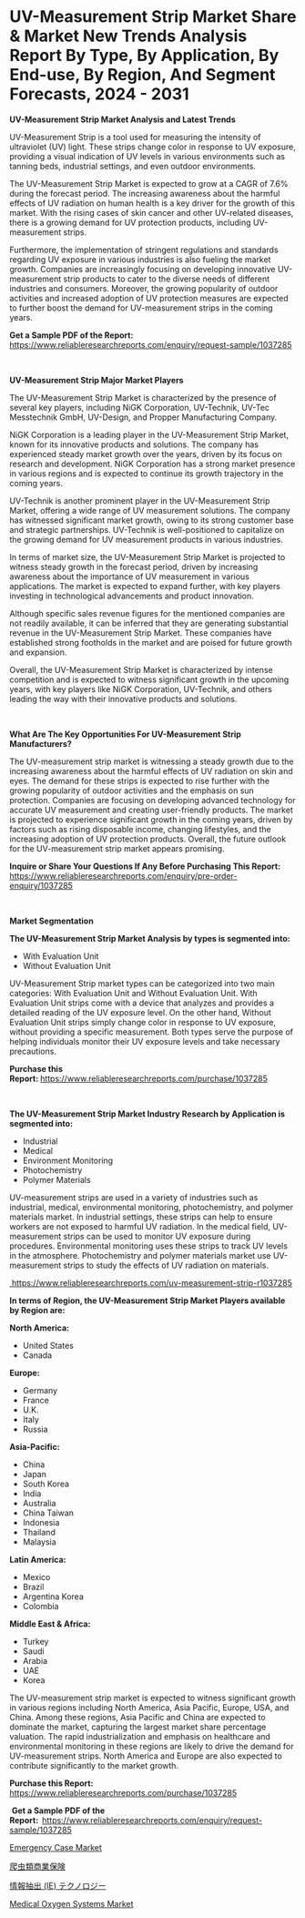 <p><h1>UV-Measurement Strip Market Share & Market New Trends Analysis Report By Type, By Application, By End-use, By Region, And Segment Forecasts, 2024 - 2031</h1></p><p><strong>UV-Measurement Strip Market Analysis and Latest Trends</strong></p>
<p><p>UV-Measurement Strip is a tool used for measuring the intensity of ultraviolet (UV) light. These strips change color in response to UV exposure, providing a visual indication of UV levels in various environments such as tanning beds, industrial settings, and even outdoor environments.</p><p>The UV-Measurement Strip Market is expected to grow at a CAGR of 7.6% during the forecast period. The increasing awareness about the harmful effects of UV radiation on human health is a key driver for the growth of this market. With the rising cases of skin cancer and other UV-related diseases, there is a growing demand for UV protection products, including UV-measurement strips.</p><p>Furthermore, the implementation of stringent regulations and standards regarding UV exposure in various industries is also fueling the market growth. Companies are increasingly focusing on developing innovative UV-measurement strip products to cater to the diverse needs of different industries and consumers. Moreover, the growing popularity of outdoor activities and increased adoption of UV protection measures are expected to further boost the demand for UV-measurement strips in the coming years.</p></p>
<p><strong>Get a Sample PDF of the Report:&nbsp;</strong> <a href="https://www.reliableresearchreports.com/enquiry/request-sample/1037285">https://www.reliableresearchreports.com/enquiry/request-sample/1037285</a></p>
<p>&nbsp;</p>
<p><strong>UV-Measurement Strip Major Market Players</strong></p>
<p><p>The UV-Measurement Strip Market is characterized by the presence of several key players, including NiGK Corporation, UV-Technik, UV-Tec Messtechnik GmbH, UV-Design, and Propper Manufacturing Company.</p><p>NiGK Corporation is a leading player in the UV-Measurement Strip Market, known for its innovative products and solutions. The company has experienced steady market growth over the years, driven by its focus on research and development. NiGK Corporation has a strong market presence in various regions and is expected to continue its growth trajectory in the coming years.</p><p>UV-Technik is another prominent player in the UV-Measurement Strip Market, offering a wide range of UV measurement solutions. The company has witnessed significant market growth, owing to its strong customer base and strategic partnerships. UV-Technik is well-positioned to capitalize on the growing demand for UV measurement products in various industries.</p><p>In terms of market size, the UV-Measurement Strip Market is projected to witness steady growth in the forecast period, driven by increasing awareness about the importance of UV measurement in various applications. The market is expected to expand further, with key players investing in technological advancements and product innovation.</p><p>Although specific sales revenue figures for the mentioned companies are not readily available, it can be inferred that they are generating substantial revenue in the UV-Measurement Strip Market. These companies have established strong footholds in the market and are poised for future growth and expansion.</p><p>Overall, the UV-Measurement Strip Market is characterized by intense competition and is expected to witness significant growth in the upcoming years, with key players like NiGK Corporation, UV-Technik, and others leading the way with their innovative products and solutions.</p></p>
<p>&nbsp;</p>
<p><strong>What Are The Key Opportunities For UV-Measurement Strip Manufacturers?</strong></p>
<p><p>The UV-measurement strip market is witnessing a steady growth due to the increasing awareness about the harmful effects of UV radiation on skin and eyes. The demand for these strips is expected to rise further with the growing popularity of outdoor activities and the emphasis on sun protection. Companies are focusing on developing advanced technology for accurate UV measurement and creating user-friendly products. The market is projected to experience significant growth in the coming years, driven by factors such as rising disposable income, changing lifestyles, and the increasing adoption of UV protection products. Overall, the future outlook for the UV-measurement strip market appears promising.</p></p>
<p><strong>Inquire or Share Your Questions If Any Before Purchasing This Report:</strong> <a href="https://www.reliableresearchreports.com/enquiry/pre-order-enquiry/1037285">https://www.reliableresearchreports.com/enquiry/pre-order-enquiry/1037285</a></p>
<p>&nbsp;</p>
<p><strong>Market Segmentation</strong></p>
<p><strong>The UV-Measurement Strip Market Analysis by types is segmented into:</strong></p>
<p><ul><li>With Evaluation Unit</li><li>Without Evaluation Unit</li></ul></p>
<p><p>UV-Measurement Strip market types can be categorized into two main categories: With Evaluation Unit and Without Evaluation Unit. With Evaluation Unit strips come with a device that analyzes and provides a detailed reading of the UV exposure level. On the other hand, Without Evaluation Unit strips simply change color in response to UV exposure, without providing a specific measurement. Both types serve the purpose of helping individuals monitor their UV exposure levels and take necessary precautions.</p></p>
<p><strong>Purchase this Report:&nbsp;</strong><a href="https://www.reliableresearchreports.com/purchase/1037285">https://www.reliableresearchreports.com/purchase/1037285</a></p>
<p>&nbsp;</p>
<p><strong>The UV-Measurement Strip Market Industry Research by Application is segmented into:</strong></p>
<p><ul><li>Industrial</li><li>Medical</li><li>Environment Monitoring</li><li>Photochemistry</li><li>Polymer Materials</li></ul></p>
<p><p>UV-measurement strips are used in a variety of industries such as industrial, medical, environmental monitoring, photochemistry, and polymer materials market. In industrial settings, these strips can help to ensure workers are not exposed to harmful UV radiation. In the medical field, UV-measurement strips can be used to monitor UV exposure during procedures. Environmental monitoring uses these strips to track UV levels in the atmosphere. Photochemistry and polymer materials market use UV-measurement strips to study the effects of UV radiation on materials.</p></p>
<p><a href="https://www.reliableresearchreports.com/uv-measurement-strip-r1037285">&nbsp;https://www.reliableresearchreports.com/uv-measurement-strip-r1037285</a></p>
<p><strong>In terms of Region, the UV-Measurement Strip Market Players available by Region are:</strong></p>
<p>
    <p> <strong> North America: </strong>
        <ul>
            <li>United States</li>
            <li>Canada</li>
        </ul>
        </p> 
    <p> <strong> Europe: </strong>
        <ul>
            <li>Germany</li>
            <li>France</li>
            <li>U.K.</li>
            <li>Italy</li>
            <li>Russia</li>
        </ul>
        </p> 
    <p> <strong> Asia-Pacific: </strong>
        <ul>
            <li>China</li>
            <li>Japan</li>
            <li>South Korea</li>
            <li>India</li>
            <li>Australia</li>
            <li>China Taiwan</li>
            <li>Indonesia</li>
            <li>Thailand</li>
            <li>Malaysia</li>
        </ul>
        </p> 
    <p> <strong> Latin America: </strong>
        <ul>
            <li>Mexico</li>
            <li>Brazil</li>
            <li>Argentina Korea</li>
            <li>Colombia</li>
        </ul>
        </p> 
    <p> <strong> Middle East & Africa: </strong>
        <ul>
            <li>Turkey</li>
            <li>Saudi</li>
            <li>Arabia</li>
            <li>UAE</li>
            <li>Korea</li>
        </ul>
    </p>
    </p>
<p><p>The UV-measurement strip market is expected to witness significant growth in various regions including North America, Asia Pacific, Europe, USA, and China. Among these regions, Asia Pacific and China are expected to dominate the market, capturing the largest market share percentage valuation. The rapid industrialization and emphasis on healthcare and environmental monitoring in these regions are likely to drive the demand for UV-measurement strips. North America and Europe are also expected to contribute significantly to the market growth.</p></p>
<p><strong>Purchase this Report: </strong><a href="https://www.reliableresearchreports.com/purchase/1037285">https://www.reliableresearchreports.com/purchase/1037285</a></p>
<p>&nbsp;<strong>Get a Sample PDF of the Report:&nbsp;&nbsp;</strong><a href="https://www.reliableresearchreports.com/enquiry/request-sample/1037285">https://www.reliableresearchreports.com/enquiry/request-sample/1037285</a></p>
<p><strong></strong></p>
<p><p><a href="https://www.linkedin.com/pulse/emergency-case-market-size-cagr-trends-2024-2030-market-scanr-0fbvf?trackingId=jm6YIE56nAE1TwRSkFfQTQ%3D%3D">Emergency Case Market</a></p><p><a href="https://medium.com/@trevawiszk20231/%E7%88%AC%E8%99%AB%E9%A1%9E%E5%95%86%E6%A5%AD%E4%BF%9D%E9%99%BA%E5%B8%82%E5%A0%B4-%E5%B8%82%E5%A0%B4cagr-%E5%B8%82%E5%A0%B4%E5%8B%95%E5%90%91-%E6%88%90%E9%95%B7%E6%88%A6%E7%95%A5%E3%81%AB%E9%96%A2%E3%81%99%E3%82%8B%E6%B4%9E%E5%AF%9F-314e425a0be4">爬虫類商業保険</a></p><p><a href="https://medium.com/@bonniehoppe1/%E6%83%85%E5%A0%B1%E6%8A%BD%E5%87%BA-ie-%E3%83%86%E3%82%AF%E3%83%8E%E3%83%AD%E3%82%B8%E3%83%BC%E5%B8%82%E5%A0%B4%E5%B1%95%E6%9C%9B-%E6%A5%AD%E7%95%8C%E6%A6%82%E8%A6%81%E3%81%A8%E4%BA%88%E6%B8%AC-2024%E5%B9%B4%E3%81%8B%E3%82%892031%E5%B9%B4%E3%81%BE%E3%81%A7-bb1d0afce844">情報抽出 (IE) テクノロジー</a></p><p><a href="https://www.linkedin.com/pulse/medical-oxygen-systems-market-share-evolution-growth-trends-dmycf?trackingId=bKe8cFm7Hwo1yQ6F7uegCA%3D%3D">Medical Oxygen Systems Market</a></p></p>